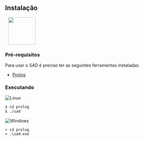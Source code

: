 ## Instalação

<img src="https://custom-icon-badges.herokuapp.com/badge/prolog-blue.svg?logo=prolog&logoColor=white" style="margin-left: 10px;" width="90px">

### Pré-requisitos

Para usar o SAD é preciso ter as seguintes ferramentas instaladas:
 - [Prolog](https://www.swi-prolog.org/download/stable) 

### Executando

![Linux](https://img.shields.io/badge/Linux-FCC624?style=for-the-badge&logo=linux&logoColor=black)

```bash
$ cd prolog
$ ./sad
```

![Windows](https://img.shields.io/badge/Windows-017AD7?style=for-the-badge&logo=windows&logoColor=white)

```
> cd prolog
> .\sad.exe
```
